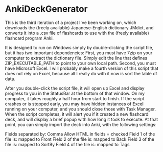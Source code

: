 # AnkiDeckGenerator

This is the third iteration of a project I've been working on, which downloads the (freely available) Japanese-English dictionary JMdict, and converts it into a .csv file of flashcards to use with the (freely available) flashcard program Anki.

It is designed to run on Windows simply by double-clicking the script file, but it has two important dependencies: 
First, you must have 7zip on your computer to extract the dictionary file. Simply edit the line that defines ZIP_EXECUTABLE_PATH to point to your own local path.
Second, you must have Microsoft Excel. I will probably make a fourth version of this script that does not rely on Excel, because all I really do with it now is sort the table of data.

After you double-click the script file, it will open up Excel and display progress to you in the StatusBar at the bottom of that window. On my computer, it takes roughly a half hour from start to finish. If the script crashes or is stopped early, you may have hidden instances of Excel running on your computer, and you should close those with Task Manager. When the script completes, it will alert you if it created a new flashcard deck, and will display a brief popup with how long it took to execute. At that point, you can simply import the deck into Anki, with the following settings:

Fields separated by: Comma
Allow HTML in fields = checked
Field 1 of the file is: mapped to Front
Field 2 of the file is: mapped to Back
Field 3 of the file is: mapped to SortBy
Field 4 of the file is: mapped to Tags

